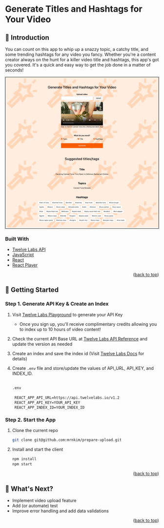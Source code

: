 <a id="readme-top"></a>

# Generate Titles and Hashtags for Your Video

## 👋 Introduction

You can count on this app to whip up a snazzy topic, a catchy title, and some trending hashtags for any video you fancy. Whether you're a content creator always on the hunt for a killer video title and hashtags, this app's got you covered. It's a quick and easy way to get the job done in a matter of seconds!

<div style="border: 1px solid black;">
  <img src="public/Prepare%20Upload_v2_Result.JPG" alt="app screenshot" />
</div>

### Built With

- [Twelve Labs API](https://docs.twelvelabs.io/docs)
- [JavaScript](https://developer.mozilla.org/en-US/docs/Web/JavaScript)
- [React](https://react.dev/)
- [React Player](https://www.npmjs.com/package/react-player)

<p align="right">(<a href="#readme-top">back to top</a>)</p>

## 🔑 Getting Started

### Step 1. Generate API Key & Create an Index

1. Visit [Twelve Labs Playground](https://playground.twelvelabs.io/) to generate your API Key
   - Once you sign up, you'll receive complimentary credits allowing you to index up to 10 hours of video content!
2. Check the current API Base URL at [Twelve Labs API Reference](https://docs.twelvelabs.io/reference/api-reference) and update the version as needed
3. Create an index and save the index id (Visit [Twelve Labs Docs](https://docs.twelvelabs.io/docs/create-indexes) for details)
4. Create `.env` file and store/update the values of API_URL, API_KEY, and INDEX_ID.

   ```

   .env

    REACT_APP_API_URL=https://api.twelvelabs.io/v1.2
    REACT_APP_API_KEY=YOUR_API_KEY
    REACT_APP_INDEX_ID=YOUR_INDEX_ID

   ```

### Step 2. Start the App

1. Clone the current repo
   ```sh
   git clone git@github.com:mrnkim/prepare-upload.git
   ```
2. Install and start the client

   ```sh
   npm install
   npm start
   ```

<p align="right">(<a href="#readme-top">back to top</a>)</p>

## 🎯 What's Next?

- Implement video upload feature
- Add (or automate) test
- Improve error handling and add data validations

<p align="right">(<a href="#readme-top">back to top</a>)</p>
